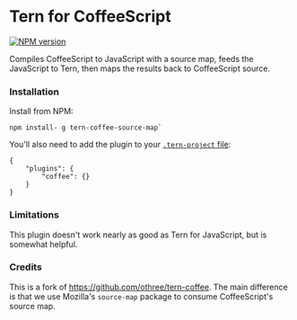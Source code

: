 Tern for CoffeeScript
=====================

[![NPM version](https://img.shields.io/npm/v/tern-coffee-source-map.svg)](https://www.npmjs.org/package/tern-coffee-source-map)

Compiles CoffeeScript to JavaScript with a source map, feeds the
JavaScript to Tern, then maps the results back to CoffeeScript source.

### Installation

Install from NPM:

```
npm install- g tern-coffee-source-map`
```

You'll also need to add the plugin to your
[`.tern-project` file](http://ternjs.net/doc/manual.html#configuration):

```
{
    "plugins": {
        "coffee": {}
    }
}
```

### Limitations

This plugin doesn't work nearly as good as Tern for JavaScript, but is
somewhat helpful.

### Credits

This is a fork of https://github.com/othree/tern-coffee. The main
difference is that we use Mozilla's `source-map` package to consume
CoffeeScript's source map.
